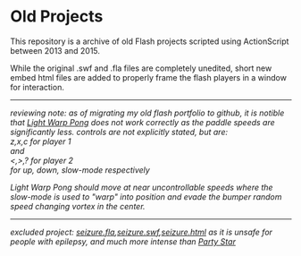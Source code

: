 # Old Projects

This repository is a archive of old Flash projects scripted using ActionScript between 2013 and 2015.

While the original .swf and .fla files are completely unedited, short new embed html files are added to properly frame the flash players
in a window for interaction.

---
<i>reviewing note: as of migrating my old flash portfolio to github, it is notible that [Light Warp Pong](https://github.com/IanLoC/OldProjects/tree/master/Light%20Warp%20Pong) does not work correctly as the paddle speeds are significantly less. controls are not explicitly stated, but are:
<br/>z,x,c for player 1 
<br/>and
<br/><,>,? for player 2
<br/>for up, down, slow-mode respectively

Light Warp Pong should move at near uncontrollable speeds where the slow-mode is used to "warp" into position and evade the bumper random speed changing vortex in the center.</i>

---
<i>excluded project: <u>seizure.fla</u>,<u>seizure.swf</u>,<u>seizure.html</u> as it is unsafe for people with epilepsy, and much more intense than [Party Star](https://github.com/IanLoC/OldProjects/tree/master/Party%20Star)</i>
